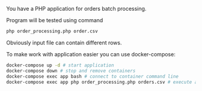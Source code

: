 You have a PHP application for orders batch processing.

Program will be tested using command
```bash
php order_processing.php order.csv
```
Obviously input file can contain different rows.

To make work with application easier you can use docker-compose:
```bash
docker-compose up -d # start application
docker-compose down # stop and remove containers
docker-compose exec app bash # connect to container command line
docker-compose exec app php order_processing.php orders.csv # execute application
```